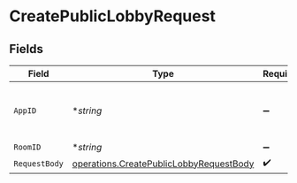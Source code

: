 # CreatePublicLobbyRequest


## Fields

| Field                                                                                              | Type                                                                                               | Required                                                                                           | Description                                                                                        | Example                                                                                            |
| -------------------------------------------------------------------------------------------------- | -------------------------------------------------------------------------------------------------- | -------------------------------------------------------------------------------------------------- | -------------------------------------------------------------------------------------------------- | -------------------------------------------------------------------------------------------------- |
| `AppID`                                                                                            | **string*                                                                                          | :heavy_minus_sign:                                                                                 | N/A                                                                                                | app-af469a92-5b45-4565-b3c4-b79878de67d2                                                           |
| `RoomID`                                                                                           | **string*                                                                                          | :heavy_minus_sign:                                                                                 | N/A                                                                                                | 2swovpy1fnunu                                                                                      |
| `RequestBody`                                                                                      | [operations.CreatePublicLobbyRequestBody](../../models/operations/createpubliclobbyrequestbody.md) | :heavy_check_mark:                                                                                 | N/A                                                                                                |                                                                                                    |